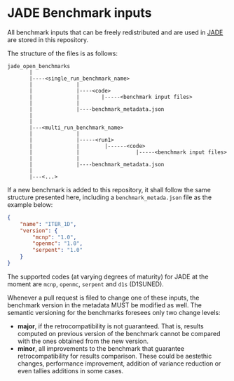 # JADE Benchmark inputs
All benchmark inputs that can be freely redistributed and are used in [JADE](https://jade-a-nuclear-data-libraries-vv-tool.readthedocs.io/en/latest/) are stored in this repository.

The structure of the files is as follows:
```
jade_open_benchmarks
       |
       |----<single_run_benchmark_name>
       |              |
       |              |----<code>
       |              |       |-----<benchmark input files>
       |              |
       |              |----benchmark_metadata.json
       |
       |
       |---<multi_run_benchmark_name>
       |              |
       |              |-----<run1>
       |              |        |------<code>
       |              |                  |-----<benchmark input files>
       |              |           
       |              |----benchmark_metadata.json
       |
       |---<...>                            

```
If a new benchmark is added to this repository, it shall follow the same structure presented here, including a `benchmark_metada.json` file as the example below:

```json
{
    "name": "ITER_1D",
    "version": {
        "mcnp": "1.0",
        "openmc": "1.0",
        "serpent": "1.0"
    }
}
```

The supported codes (at varying degrees of maturity) for JADE at the moment are `mcnp`, `openmc`, `serpent` and `d1s` (D1SUNED).

Whenever a pull request is filed to change one of these inputs, the benchmark version in the metadata MUST be modified as well. The semantic versioning for the benchmarks foresees only two change levels:
- **major**, if the retrocompatibility is not guaranteed. That is, results computed on previous version of the benchmark cannot be compared with the ones obtained from the new version.
- **minor**, all improvements to the benchmark that guarantee retrocompatibility for results comparison. These could be aestethic changes, performance improvement, addition of variance reduction or even tallies additions in some cases.